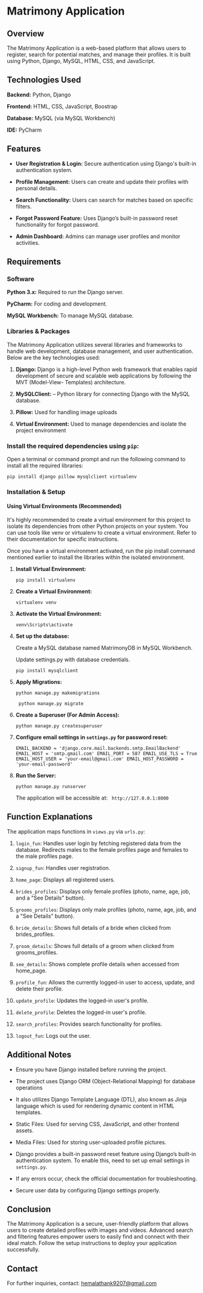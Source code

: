 # Matrimony Application

## Overview
The Matrimony Application is a web-based platform that allows users to register, search for potential matches, and manage their profiles. It is built using Python, Django, MySQL, HTML, CSS, and JavaScript.

## Technologies Used

__Backend:__ Python, Django

__Frontend:__ HTML, CSS, JavaScript, Boostrap

__Database:__ MySQL (via MySQL Workbench)

__IDE:__ PyCharm

## Features

* **User Registration & Login:** Secure authentication using Django's built-in authentication system.

* **Profile Management:** Users can create and update their profiles with personal details.

* **Search Functionality:** Users can search for matches based on specific filters.
  
* **Forgot Password Feature:** Uses Django’s built-in password reset functionality for forgot password.
  
* **Admin Dashboard:** Admins can manage user profiles and monitor activities.

## Requirements

### Software

**Python 3.x:** Required to run the Django server.

**PyCharm:** For coding and development.

**MySQL Workbench:** To manage MySQL database.

### Libraries & Packages
The Matrimony Application utilizes several libraries and frameworks to handle web development, database management, and user authentication. Below are the key technologies used:

1. **Django:** Django is a high-level Python web framework that enables rapid development of secure and scalable web applications by following the MVT (Model-View-                        Templates) architecture.
  
2. **MySQLClient:** – Python library for connecting Django with the MySQL database.
 
3. **Pillow:** Used for handling image uploads

4. **Virtual Environment:** Used to manage dependencies and isolate the project environment

### Install the required dependencies using `pip`:

Open a terminal or command prompt and run the following command to install all the required libraries:

`pip install django pillow mysqlclient virtualenv`

### Installation & Setup

#### Using Virtual Environments (Recommended)
It's highly recommended to create a virtual environment for this project to isolate its dependencies from other Python projects on your system. You can use tools like venv or virtualenv to create a virtual environment. Refer to their documentation for specific instructions.

Once you have a virtual environment activated, run the pip install command mentioned earlier to install the libraries within the isolated environment.

1. **Install Virtual Environment:**

      `pip install virtualenv`

2. **Create a Virtual Environment:**

      `virtualenv venv`

3. **Activate the Virtual Environment:**

      `venv\Scripts\activate`


4. **Set up the database:**

      Create a MySQL database named MatrimonyDB in MySQL Workbench.
   
      Update settings.py with database credentials.

      `pip install mysqlclient`

5. **Apply Migrations:**

    `python manage.py makemigrations`
   
   ` python manage.py migrate`
   
6. **Create a Superuser (For Admin Access):**

      `python manage.py createsuperuser`

7. **Configure email settings in `settings.py` for password reset:**

      ` EMAIL_BACKEND = 'django.core.mail.backends.smtp.EmailBackend'
       EMAIL_HOST = 'smtp.gmail.com'
       EMAIL_PORT = 587
       EMAIL_USE_TLS = True
       EMAIL_HOST_USER = 'your-email@gmail.com'
       EMAIL_HOST_PASSWORD = 'your-email-password'  
`
  
9. **Run the Server:**

      `python manage.py runserver`

      The application will be accessible at: ` http://127.0.0.1:8000`

## Function Explanations

The application maps functions in `views.py` via `urls.py`:

1. `login_fun`: Handles user login by fetching registered data from the database. Redirects males to the female profiles page and females to the male profiles page.

2. `signup_fun`: Handles user registration.

4. `home_page`: Displays all registered users.

5. `brides_profiles`: Displays only female profiles (photo, name, age, job, and a "See Details" button).

6. `grooms_profiles`: Displays only male profiles (photo, name, age, job, and a "See Details" button).

7. `bride_details`: Shows full details of a bride when clicked from brides_profiles.

8. `groom_details`: Shows full details of a groom when clicked from grooms_profiles.

9. `see_details`: Shows complete profile details when accessed from home_page.

10. `profile_fun`: Allows the currently logged-in user to access, update, and delete their profile.

11. `update_profile`: Updates the logged-in user's profile.

12. `delete_profile`: Deletes the logged-in user's profile.

13. `search_profiles`: Provides search functionality for profiles.

14. `logout_fun`: Logs out the user.

## Additional Notes

*  Ensure you have Django installed before running the project.
  
* The project uses Django ORM (Object-Relational Mapping) for database operations

* It also utilizes Django Template Language (DTL), also known as Jinja language which is used for rendering dynamic content in HTML templates.

* Static Files: Used for serving CSS, JavaScript, and other frontend assets.
  
* Media Files: Used for storing user-uploaded profile pictures.

* Django provides a built-in password reset feature using Django’s built-in authentication system. To enable this, need to set up email settings in `settings.py`.

* If any errors occur, check the official documentation for troubleshooting.

* Secure user data by configuring Django settings properly.

## Conclusion
The Matrimony Application is a secure, user-friendly platform that allows users to create detailed profiles with images and videos.
Advanced search and filtering features empower users to easily find and connect with their ideal match. Follow the setup instructions to deploy your application successfully.

## Contact

For further inquiries, contact: hemalathank9207@gmail.com

